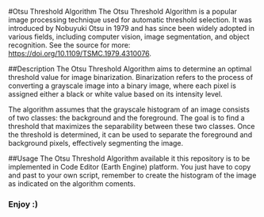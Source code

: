 #Otsu Threshold Algorithm
The Otsu Threshold Algorithm is a popular image processing technique used for automatic threshold selection. It was introduced by Nobuyuki Otsu in 1979 and has since been widely adopted in various fields, including computer vision, image segmentation, and object recognition.
See the source for more:  https://doi.org/10.1109/TSMC.1979.4310076.

##Description
The Otsu Threshold Algorithm aims to determine an optimal threshold value for image binarization. Binarization refers to the process of converting a grayscale image into a binary image, where each pixel is assigned either a black or white value based on its intensity level.

The algorithm assumes that the grayscale histogram of an image consists of two classes: the background and the foreground. The goal is to find a threshold that maximizes the separability between these two classes. Once the threshold is determined, it can be used to separate the foreground and background pixels, effectively segmenting the image.

##Usage
The Otsu Threshold Algorithm available it this repository is to be implemented in Code Editor (Earth Engine) platform. 
You just have to copy and past to your own script, remember to create the histogram of the image as indicated on the algorithm coments.

### Enjoy :)